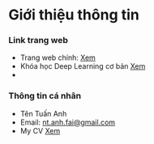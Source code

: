 # Giới thiệu thông tin 

### Link trang web
- Trang web chính: [Xem](https://aisolutions.vn/)
- Khóa học Deep Learning cơ bản [Xem](https://aisolutions.vn/contents/class/index.php)
- 

### Thông tin cá nhân
- Tên Tuấn Anh
- Email: nt.anh.fai@gmail.com
- My CV [Xem](https://aisolutions.vn/contents/Intro/)

